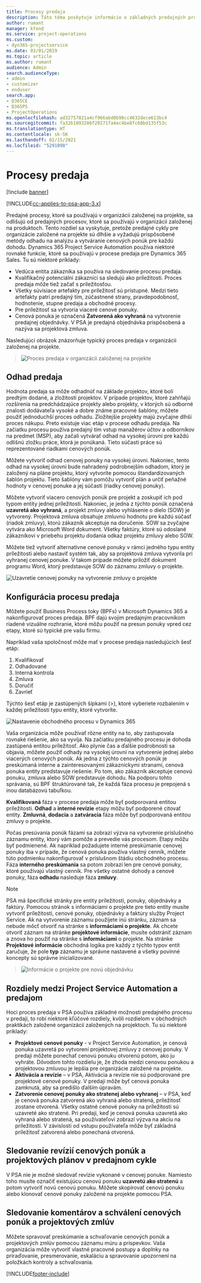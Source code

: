 ```yaml
---
title: Procesy predaja
description: Táto téma poskytuje informácie o základných predajných procesoch.
author: rumant
manager: kfend
ms.service: project-operations
ms.custom:
- dyn365-projectservice
ms.date: 03/01/2019
ms.topic: article
ms.author: rumant
audience: Admin
search.audienceType:
- admin
- customizer
- enduser
search.app:
- D365CE
- D365PS
- ProjectOperations
ms.openlocfilehash: ad32757821a4cf966abd0b98cc4632dece613bc4
ms.sourcegitcommit: fa32b1893286f20271fa4ec4be8fc68bd135f53c
ms.translationtype: HT
ms.contentlocale: sk-SK
ms.lasthandoff: 02/15/2021
ms.locfileid: "5291098"
---
```

# <a name="sales-processes"></a>Procesy predaja

[!include [banner](../includes/psa-now-project-operations.md)]

[!INCLUDE[cc-applies-to-psa-app-3.x](../includes/cc-applies-to-psa-app-3x.md)]

Predajné procesy, ktoré sa používajú v organizácii založenej na projekte, sa odlišujú od predajných procesov, ktoré sa používajú v organizácii založenej na produktoch. Tento rozdiel sa vyskytuje, pretože predajné cykly pre organizácie založené na projekte sú dlhšie a vyžadujú prispôsobené metódy odhadu na analýzu a vytváranie cenových ponúk pre každú dohodu. Dynamics 365 Project Service Automation používa niektoré rovnaké funkcie, ktoré sa používajú v procese predaja pre Dynamics 365 Sales. Tu sú niektoré príklady:

- Vedúca entita zákazníka sa používa na sledovanie procesu predaja.
- Kvalifikačný potenciálni zákazníci sa sledujú ako príležitosti. Proces predaja môže tiež začať s príležitosťou.
- Všetky súvisiace artefakty pre príležitosť sú prístupné. Medzi tieto artefakty patrí predajný tím, zúčastnené strany, pravdepodobnosť, hodnotenie, stupne predaja a obchodné procesy.
- Pre príležitosť sa vytvoria viaceré cenové ponuky.
- Cenová ponuka je označená **Zatvorená ako vyhraná** na vytvorenie predajnej objednávky. V PSA je predajná objednávka prispôsobená a nazýva sa projektová zmluva.

Nasledujúci obrázok znázorňuje typický proces predaja v organizácii založenej na projekte.

> ![Proces predaja v organizácii založenej na projekte](media/basic-guide-1.png)

## <a name="estimating-a-sale"></a>Odhad predaja
Hodnota predaja sa môže odhadnúť na základe projektov, ktoré boli predtým dodané, a zložitosti projektov. V prípade projektov, ktoré zahŕňajú rozšírenia na predchádzajúce projekty alebo projekty, v ktorých sú odborné znalosti dodávateľa vysoké a dobre známe pracovné šablóny, môžete použiť jednoduchší proces odhadu. Zložitejšie projekty majú zvyčajne dlhší proces nákupu. Preto existuje viac etáp v procese odhadu predaja. Na začiatku procesu používa predajný tím vstup manažérov účtov a odborníkov na predmet (MSP), aby začali vytvárať odhad na vysokej úrovni pre každú odlišnú zložku práce, ktorá je ponúkaná. Tieto súčasti práce sú reprezentované riadkami cenových ponúk. 

Môžete vytvoriť odhad cenovej ponuky na vysokej úrovni. Nakoniec, tento odhad na vysokej úrovni bude nahradený podrobnejším odhadom, ktorý je založený na pláne projektu, ktorý vytvoríte pomocou štandardizovaných šablón projektu. Tieto šablóny vám pomôžu vytvoriť plán a určiť peňažné hodnoty v cenovej ponuke a jej súčasti (riadky cenovej ponuky). 

Môžete vytvoriť viacero cenových ponúk pre projekt a zoskupiť ich pod typom entity jednej príležitosti. Nakoniec, je jedna z týchto ponúk označená **uzavretá ako vyhraná**, a projekt zmluvy alebo vyhlásenie o dielo (SOW) je vytvorený. Projektová zmluva obsahuje zmluvnú hodnotu pre každú súčasť (riadok zmluvy), ktorú zákazník akceptuje na doručenie. SOW sa zvyčajne vytvára ako Microsoft Word dokument. Všetky faktúry, ktoré sú odoslané zákazníkovi v priebehu projektu dodania odkaz projektu zmluvy alebo SOW.

Môžete tiež vytvoriť alternatívne cenové ponuky v rámci jedného typu entity príležitosti alebo nastaviť systém tak, aby sa projektová zmluva vytvorila pri vyhranej cenovej ponuke. V takom prípade môžete priložiť dokument programu Word, ktorý predstavuje SOW do záznamu zmluvy o projekte.

![Uzavretie cenovej ponuky na vytvorenie zmluvy o projekte](media/basic-guide-2.png)

## <a name="configuring-the-sales-process"></a>Konfigurácia procesu predaja
Môžete použiť Business Process toky (BPFs) v Microsoft Dynamics 365 a nakonfigurovať proces predaja. BPF dajú svojim predajným pracovníkom riadené vizuálne rozhranie, ktoré môžu použiť na presun ponuky vpred cez etapy, ktoré sú typické pre vašu firmu.

Napríklad vaša spoločnosť môže mať v procese predaja nasledujúcich šesť etáp:

1. Kvalifikovať
2. Odhadované
3. Interná kontrola
4. Zmluva
5. Doručiť
6. Zavrieť

Týchto šesť etáp je zastúpených šípkami (\>), ktoré vyberiete rozbalením v každej príležitosti typu entity, ktoré vytvoríte.

![Nastavenie obchodného procesu v Dynamics 365](media/basic-guide-3.png)
 
Vaša organizácia môže používať rôzne entity na to, aby zastupovala rovnaké riešenie, ako sa vyvíja. Na začiatku predajného procesu je dohoda zastúpená entitou príležitosť. Ako plynie čas a ďalšie podrobnosti sa objavia, môžete použiť odhady na vysokej úrovni na vytvorenie jednej alebo viacerých cenových ponúk. Ak jedna z týchto cenových ponúk je preskúmaná interne a zainteresovanými zákazníckymi stranami, cenová ponuka entity predstavuje riešenie. Po tom, ako zákazník akceptuje cenovú ponuku, zmluva alebo SOW predstavuje dohodu. Na podporu tohto správania, sú BPF štruktúrované tak, že každá fáza procesu je prepojená s inou databázovú tabuľkou.

**Kvalifikovaná** fáza v procese predaja môže byť podporovaná entitou príležitosti. **Odhad** a **interné revízie** etapy môžu byť podporené citovať entity. **Zmluvná**, **dodacia** a **zatváracia** fáza môže byť podporovaná entitou zmluvy o projekte.

Počas presúvania ponúk fázami sa zobrazí výzva na vytvorenie príslušného záznamu entity, ktorý vám pomôže a prevedie vás procesom. Etapy môžu byť podmienené. Ak napríklad požadujete interné preskúmanie cenovej ponuky iba v prípade, že cenová ponuka používa vlastný cenník, môžete túto podmienku nakonfigurovať v príslušnom štádiu obchodného procesu. Fáza **interného preskúmania** sa potom zobrazí len pre cenové ponuky, ktoré používajú vlastný cenník. Pre všetky ostatné dohody a cenové ponuky, fáza **odhadu** nasleduje fáza **zmluvy**.

> [!NOTE]
> PSA má špecifické stránky pre entity príležitosti, ponuky, objednávky a faktúry. Pomocou stránok s informáciami o projekte pre tieto entity musíte vytvoriť príležitosti, cenové ponuky, objednávky a faktúry služby Project Service. Ak na vytvorenie záznamu použijete inú stránku, záznam sa nebude môcť otvoriť na stránke s **informáciami o projekte**. Ak chcete otvoriť záznam na stránke **projektové informácie**, musíte odstrániť záznam a znova ho použiť na stránke s **informáciami** o projekte. Na stránke **Projektové informácie** obchodná logika pre každý z týchto typov entít zaručuje, že pole **typ** záznamu je správne nastavené a všetky povinné koncepty sú správne inicializované.

> ![Informácie o projekte pre novú objednávku](media/basic-guide-4.png)
 
## <a name="differences-between-project-service-automation-and-sales"></a>Rozdiely medzi Project Service Automation a predajom
Hoci proces predaja v PSA používa základné možnosti predajného procesu v predaji, to robí niektoré kľúčové rozdiely, kvôli rozdielom v obchodných praktikách založené organizácií založených na projektoch. Tu sú niektoré príklady:

- **Projektové cenové ponuky** - v Project Service Automation, je cenová ponuka uzavretá po vytvorení projektovej zmluvy z cenovej ponuky. V predaji môžete ponechať cenovú ponuku otvorenú potom, ako ju vyhráte. Dôvodom tohto rozdielu je, že zhoda medzi cenovou ponukou a projektovou zmluvou je lepšia pre organizácie založené na projekte. 
- **Aktivácia a revízie** – v PSA, Aktivácia a revízie nie sú podporované pre projektové cenové ponuky. V predaji môže byť cenová ponuka zamknutá, aby sa predišlo ďalším úpravám.
- **Zatvorenie cenovej ponuky ako stratenej alebo vyhranej** – v PSA, keď je cenová ponuka zatvorená ako vyhraná alebo stratená, príležitosť zostane otvorená. Všetky ostatné cenové ponuky na príležitosti sú uzavreté ako stratené. Pri predaji, keď je cenová ponuka uzavretá ako vyhraná alebo stratená, sa používateľovi zobrazí výzva na akciu na príležitosti. V závislosti od vstupu používateľa môže byť základná príležitosť zatvorená alebo ponechaná otvorená.

## <a name="tracking-revisions-to-quotes-and-project-plans-in-the-sales-cycle"></a>Sledovanie revízií cenových ponúk a projektových plánov v predajnom cykle
V PSA nie je možné sledovať revízie vykonané v cenovej ponuke. Namiesto toho musíte označiť existujúcu cenovú ponuku **uzavretú ako stratenú** a potom vytvoriť novú cenovú ponuku. Môžete skopírovať cenovú ponuku alebo klonovať cenové ponuky založené na projekte pomocou PSA.

## <a name="tracking-comments-and-approvals-of-quotes-and-project-contracts"></a>Sledovanie komentárov a schválení cenových ponúk a projektových zmlúv
Môžete spravovať preskúmanie a schvaľovanie cenových ponúk a projektových zmlúv pomocou záznamu múru a príspevkov. Vaša organizácia môže vytvoriť vlastné pracovné postupy a doplnky na priraďovanie, presmerovanie, eskaláciu a spravovanie upozornení na položkách kontroly a schvaľovania.


[!INCLUDE[footer-include](../includes/footer-banner.md)]